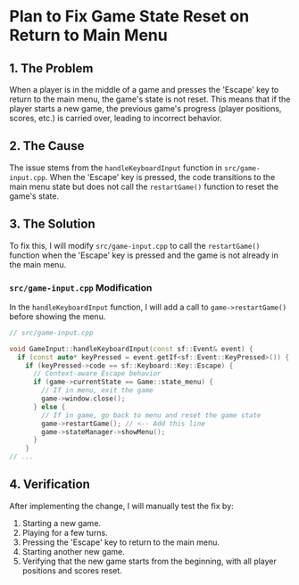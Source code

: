 # Plan to Fix Game State Reset on Return to Main Menu

## 1. The Problem

When a player is in the middle of a game and presses the 'Escape' key to return to the main menu, the game's state is not reset. This means that if the player starts a new game, the previous game's progress (player positions, scores, etc.) is carried over, leading to incorrect behavior.

## 2. The Cause

The issue stems from the `handleKeyboardInput` function in `src/game-input.cpp`. When the 'Escape' key is pressed, the code transitions to the main menu state but does not call the `restartGame()` function to reset the game's state.

## 3. The Solution

To fix this, I will modify `src/game-input.cpp` to call the `restartGame()` function when the 'Escape' key is pressed and the game is not already in the main menu.

### `src/game-input.cpp` Modification

In the `handleKeyboardInput` function, I will add a call to `game->restartGame()` before showing the menu.

```cpp
// src/game-input.cpp

void GameInput::handleKeyboardInput(const sf::Event& event) {
  if (const auto* keyPressed = event.getIf<sf::Event::KeyPressed>()) {
    if (keyPressed->code == sf::Keyboard::Key::Escape) {
      // Context-aware Escape behavior
      if (game->currentState == Game::state_menu) {
        // If in menu, exit the game
        game->window.close();
      } else {
        // If in game, go back to menu and reset the game state
        game->restartGame(); // <-- Add this line
        game->stateManager->showMenu();
      }
    }
// ...
```

## 4. Verification

After implementing the change, I will manually test the fix by:

1.  Starting a new game.
2.  Playing for a few turns.
3.  Pressing the 'Escape' key to return to the main menu.
4.  Starting another new game.
5.  Verifying that the new game starts from the beginning, with all player positions and scores reset.
